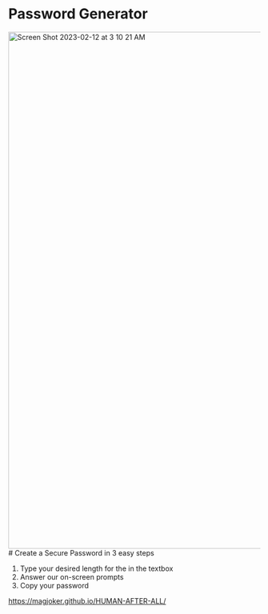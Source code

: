 # Password Generator
<img width="1033" alt="Screen Shot 2023-02-12 at 3 10 21 AM" src="https://user-images.githubusercontent.com/118233640/218304935-c4fd85d0-fc3e-4622-bbaa-6605a265a542.png">
# Create a Secure Password in 3 easy steps

1) Type your desired length for the in the textbox
2) Answer our on-screen prompts 
3) Copy your password

https://magjoker.github.io/HUMAN-AFTER-ALL/
